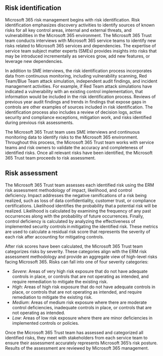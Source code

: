 ## Risk identification

Microsoft 365 risk management begins with risk identification. Risk identification emphasizes discovery activities to identify sources of known risks for all key control areas, internal and external threats, and vulnerabilities in the Microsoft 365 environment. The Microsoft 365 Trust team conducts interviews with Microsoft 365 service teams to identify new risks related to Microsoft 365 services and dependencies. The expertise of service team subject matter experts (SMEs) provides insights into risks that may be introduced incrementally as services grow, add new features, or leverage new dependencies.

In addition to SME interviews, the risk identification process incorporates data from continuous monitoring, including vulnerability scanning, Red Team/Blue Team attack simulation, independent audit findings, and incident management activities. For example, if Red Team attack simulations have indicated a vulnerability with an existing control implementation, that information would be included in the risk identification process. Reviews of previous year audit findings and trends in findings that expose gaps in controls are other examples of sources included in risk identification. The identification process also includes a review of decision logs, active security and compliance exceptions, mitigation work, and risks identified during previous risk assessments.

The Microsoft 365 Trust team uses SME interviews and continuous monitoring data to identify risks to the Microsoft 365 environment. Throughout this process, the Microsoft 365 Trust team works with service teams and risk owners to validate the accuracy and completeness of identified risks. Once all relevant risks have been identified, the Microsoft 365 Trust team proceeds to risk assessment.

## Risk assessment

The Microsoft 365 Trust team assesses each identified risk using the ERM risk assessment methodology of impact, likelihood, and control deficiency. Impact addresses the negative ramifications of a risk being realized, such as loss of data confidentiality, customer trust, or compliance certifications. Likelihood identifies the probability that a potential risk will be realized. Likelihood is calculated by examining the frequency of any past occurrences along with the probability of future occurrences. Finally, control deficiency is calculated by analyzing the effectiveness of implemented security controls in mitigating the identified risk. These metrics are used to calculate a residual risk score that represents the severity of each risk after accounting for mitigating controls.

After risk scores have been calculated, the Microsoft 365 Trust team categorizes risks by severity. These categories align with the ERM risk assessment methodology and provide an aggregate view of high-level risks facing Microsoft 365.  Risks can fall into one of four severity categories: 

- _Severe_: Areas of very high risk exposure that do not have adequate controls in place, or controls that are not operating as intended, and require remediation to mitigate the existing risk.
- _High_: Areas of high risk exposure that do not have adequate controls in place, or controls that are not operating as intended, and require remediation to mitigate the existing risk.
- _Medium_: Areas of medium risk exposure where there are moderate control deficiencies, inadequate controls in place, or controls that are not operating as intended.
- _Low_: Areas of low risk exposure where there are minor deficiencies in implemented controls or policies.

Once the Microsoft 365 Trust team has assessed and categorized all identified risks, they meet with stakeholders from each service team to ensure their assessment accurately represents Microsoft 365’s risk posture. Results of the assessment are reviewed by Microsoft 365 management.
